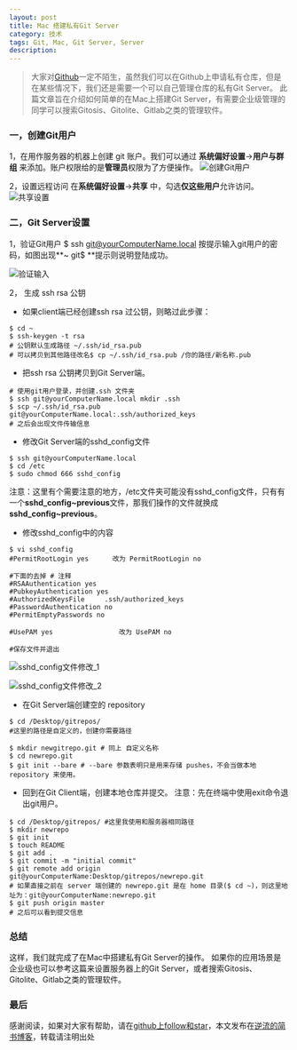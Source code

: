 ```yaml
---
layout: post
title: Mac 搭建私有Git Server
category: 技术
tags: Git, Mac, Git Server, Server
description:
---
```


> 大家对[Github](https://baike.baidu.com/item/github/10145341?fr=aladdin)一定不陌生，虽然我们可以在Github上申请私有仓库，但是在某些情况下，我们还是需要一个可以自己管理仓库的私有Git Server。
此篇文章旨在介绍如何简单的在Mac上搭建Git Server，有需要企业级管理的同学可以搜索Gitosis、Gitolite、Gitlab之类的管理软件。


### 一，创建Git用户
1，在用作服务器的机器上创建 git 账户。我们可以通过 **系统偏好设置**->**用户与群组** 来添加。账户权限给的是**管理员**权限为了方便操作。
![创建Git用户](http://upload-images.jianshu.io/upload_images/3096441-fd78d821c0ac2c4c.jpg?imageMogr2/auto-orient/strip%7CimageView2/2/w/1240)


2，设置远程访问
在**系统偏好设置**->**共享** 中，勾选**仅这些用户**允许访问。
![共享设置](http://upload-images.jianshu.io/upload_images/3096441-e64725fe29406e9c.jpg?imageMogr2/auto-orient/strip%7CimageView2/2/w/1240)

### 二，Git Server设置
1，验证Git用户
$ ssh git@yourComputerName.local
按提示输入git用户的密码，如图出现**~ git$ **提示则说明登陆成功。

![验证输入](http://upload-images.jianshu.io/upload_images/3096441-14096d5ebb5aefda.jpg?imageMogr2/auto-orient/strip%7CimageView2/2/w/1240)


2， 生成 ssh rsa 公钥
* 如果client端已经创建ssh rsa 过公钥，则略过此步骤：
``` shell
$ cd ~
$ ssh-keygen -t rsa  
# 公钥默认生成路径 ~/.ssh/id_rsa.pub
# 可以拷贝到其他路径改名$ cp ~/.ssh/id_rsa.pub /你的路径/新名称.pub
```

* 把ssh rsa 公钥拷贝到Git Server端。

``` shell
# 使用git用户登录，并创建.ssh 文件夹
$ ssh git@yourComputerName.local mkdir .ssh
$ scp ~/.ssh/id_rsa.pub git@yourComputerName.local:.ssh/authorized_keys
# 之后会出现文件传输信息
```

* 修改Git Server端的sshd_config文件

```shell
$ ssh git@yourComputerName.local
$ cd /etc
$ sudo chmod 666 sshd_config
```

注意：这里有个需要注意的地方，/etc文件夹可能没有sshd_config文件，只有有一个**sshd_config~previous**文件，那我们操作的文件就换成**sshd_config~previous**。

* 修改sshd_config中的内容

```shell
$ vi sshd_config 
#PermitRootLogin yes      改为 PermitRootLogin no

#下面的去掉 # 注释
#RSAAuthentication yes
#PubkeyAuthentication yes
#AuthorizedKeysFile     .ssh/authorized_keys
#PasswordAuthentication no
#PermitEmptyPasswords no

#UsePAM yes　　　　　　　　　　改为 UsePAM no

#保存文件并退出

```

![sshd_config文件修改_1](http://upload-images.jianshu.io/upload_images/3096441-ad7f71304af88644.jpg?imageMogr2/auto-orient/strip%7CimageView2/2/w/1240)

![sshd_config文件修改_2](http://upload-images.jianshu.io/upload_images/3096441-d50b49cb621c0241.jpg?imageMogr2/auto-orient/strip%7CimageView2/2/w/1240)

* 在Git Server端创建空的 repository

```shell
$ cd /Desktop/gitrepos/
#这里的路径是自定义的，创建你需要路径

$ mkdir newgitrepo.git # 同上 自定义名称
$ cd newrepo.git
$ git init --bare # --bare 参数表明只是用来存储 pushes，不会当做本地 repository 来使用。

```

* 回到在Git Client端，创建本地仓库并提交。
注意：先在终端中使用exit命令退出git用户。

```shell
$ cd /Desktop/gitrepos/ #这里我使用和服务器相同路径
$ mkdir newrepo
$ git init
$ touch README
$ git add .
$ git commit -m "initial commit"
$ git remote add origin git@yourComputerName:Desktop/gitrepos/newrepo.git 
# 如果直接之前在 server 端创建的 newrepo.git 是在 home 目录($ cd ~)，则这里地址为：git@yourComputerName:newrepo.git
$ git push origin master
# 之后可以看到提交信息
```

### 总结
这样，我们就完成了在Mac中搭建私有Git Server的操作。
如果你的应用场景是企业级也可以参考这篇来设置服务器上的Git Server，或者搜索Gitosis、Gitolite、Gitlab之类的管理软件。


### 最后
感谢阅读，如果对大家有帮助，请在[github上follow和star](https://github.com/yuxinyang0325)，本文发布在[逆流的简书博客](https://www.jianshu.com/p/df6c3f14f7f7)，转载请注明出处

